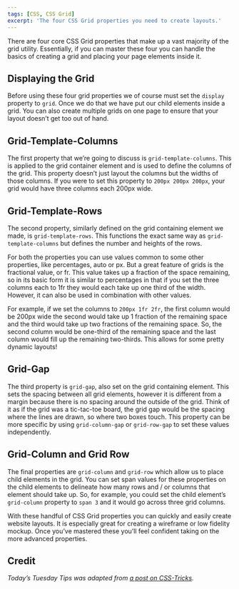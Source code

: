 ```yaml
---
tags: [CSS, CSS Grid]
excerpt: 'The four CSS Grid properties you need to create layouts.'
---
```


There are four core CSS Grid properties that make up a vast majority of the grid utility. Essentially, if you can master these four you can handle the basics of creating a grid and placing your page elements inside it.

## Displaying the Grid

Before using these four grid properties we of course must set the ``display`` property to ``grid``. Once we do that we have put our child elements inside a grid. You can also create multiple grids on one page to ensure that your layout doesn’t get too out of hand.

## Grid-Template-Columns

The first property that we’re going to discuss is ``grid-template-columns``. This is applied to the grid container element and is used to define the columns of the grid. This property doesn’t just layout the columns but the widths of those columns. If you were to set this property to ``200px 200px 200px``, your grid would have three columns each 200px wide.

## Grid-Template-Rows

The second property, similarly defined on the grid containing element we made, is ``grid-template-rows``. This functions the exact same way as ``grid-template-columns`` but defines the number and heights of the rows.

For both the properties you can use values common to some other properties, like percentages, auto or px. But a great feature of grids is the fractional value, or fr. This value takes up a fraction of the space remaining, so in its basic form it is similar to percentages in that if you set the three columns each to 1fr they would each take up one third of the width. However, it can also be used in combination with other values.

For example, if we set the columns to ``200px 1fr 2fr``, the first column would be 200px wide the second would take up 1 fraction of the remaining space and the third would take up two fractions of the remaining space. So, the second column would be one-third of the remaining space and the last column would fill up the remaining two-thirds. This allows for some pretty dynamic layouts!

## Grid-Gap

The third property is ``grid-gap``, also set on the grid containing element. This sets the spacing between all grid elements, however it is different from a margin because there is no spacing around the outside of the grid. Think of it as if the grid was a tic-tac-toe board, the grid gap would be the spacing where the lines are drawn, so where two boxes touch. This property can be more specific by using ``grid-column-gap`` or ``grid-row-gap`` to set these values independently.

## Grid-Column and Grid Row

The final properties are ``grid-column`` and ``grid-row`` which allow us to place child elements in the grid. You can set span values for these properties on the child elements to delineate how many rows and / or columns that element should take up. So, for example, you could set the child element’s ``grid-column`` property to ``span 3`` and it would go across three grid columns.

With these handful of CSS Grid properties you can quickly and easily create website layouts. It is especially great for creating a wireframe or low fidelity mockup. Once you’ve mastered these you’ll feel confident taking on the more advanced properties.

## Credit

*Today’s Tuesday Tips was adapted from [a post on CSS-Tricks](https://css-tricks.com/4-css-grid-properties-and-one-value-for-most-of-your-layout-needs/).*